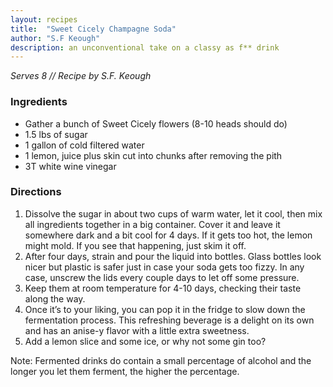 ```yaml
---
layout: recipes
title:  "Sweet Cicely Champagne Soda"
author: "S.F Keough"
description: an unconventional take on a classy as f** drink
---
```

_Serves 8 // Recipe by S.F. Keough_

### Ingredients

- Gather a bunch of Sweet Cicely flowers (8-10 heads should do)
- 1.5 lbs of sugar
- 1 gallon of cold filtered water
- 1 lemon, juice plus skin cut into chunks after removing the pith 
- 3T white wine vinegar

### Directions

1. Dissolve the sugar in about two cups of warm water, let it cool, then mix all ingredients together in a big container. Cover it and leave it somewhere dark and a bit cool for 4 days. If it gets too hot, the lemon might mold. If you see that happening, just skim it off. 
2. After four days, strain and pour the liquid into bottles. Glass bottles look nicer but plastic is safer just in case your soda gets too fizzy. In any case, unscrew the lids every couple days to let off some pressure. 
3. Keep them at room temperature for 4-10 days, checking their taste along the way. 
4. Once it’s to your liking, you can pop it in the fridge to slow down the fermentation process. This refreshing beverage is a delight on its own and has an anise-y flavor with a little extra sweetness.
5. Add a lemon slice and some ice, or why not some gin too? 

Note: Fermented drinks do contain a small percentage of alcohol and the longer you let them ferment, the higher the percentage.